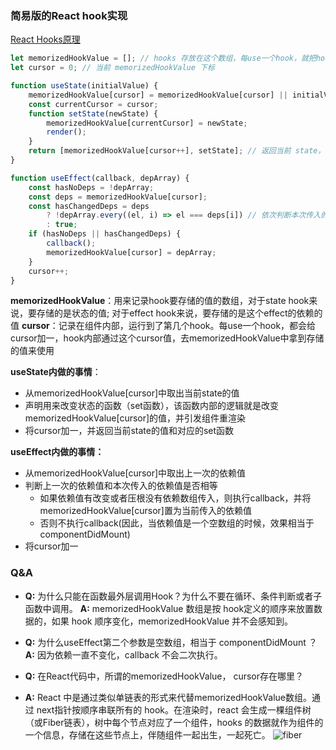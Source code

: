 ### 简易版的React hook实现
[React Hooks原理](https://github.com/brickspert/blog/issues/26)
```javaScript
let memorizedHookValue = []; // hooks 存放在这个数组，每use一个hook，就把hook内要存储的数据放在数组中
let cursor = 0; // 当前 memorizedHookValue 下标

function useState(initialValue) {
    memorizedHookValue[cursor] = memorizedHookValue[cursor] || initialValue; 
    const currentCursor = cursor;
    function setState(newState) {
        memorizedHookValue[currentCursor] = newState;
        render();
    }
    return [memorizedHookValue[cursor++], setState]; // 返回当前 state，并把 cursor 加 1
}

function useEffect(callback, depArray) {
    const hasNoDeps = !depArray;
    const deps = memorizedHookValue[cursor];
    const hasChangedDeps = deps
        ? !depArray.every((el, i) => el === deps[i]) // 依次判断本次传入的dependencies内的依赖值是否和memorizedHookValue[cursor]内存储的依赖值都相等
        : true;
    if (hasNoDeps || hasChangedDeps) {
        callback();
        memorizedHookValue[cursor] = depArray;
    }
    cursor++;
}
```
**memorizedHookValue**：用来记录hook要存储的值的数组，对于state hook来说，要存储的是状态的值; 对于effect hook来说，要存储的是这个effect的依赖的值
**cursor**：记录在组件内部，运行到了第几个hook。每use一个hook，都会给cursor加一，hook内部通过这个cursor值，去memorizedHookValue中拿到存储的值来使用

**useState内做的事情**：
- 从memorizedHookValue[cursor]中取出当前state的值
- 声明用来改变状态的函数（set函数），该函数内部的逻辑就是改变memorizedHookValue[cursor]的值，并引发组件重渲染
- 将cursor加一，并返回当前state的值和对应的set函数

**useEffect内做的事情：**
- 从memorizedHookValue[cursor]中取出上一次的依赖值
- 判断上一次的依赖值和本次传入的依赖值是否相等
  - 如果依赖值有改变或者压根没有依赖数组传入，则执行callback，并将memorizedHookValue[cursor]置为当前传入的依赖值
  - 否则不执行callback(因此，当依赖值是一个空数组的时候，效果相当于componentDidMount)
- 将cursor加一

### Q&A
- **Q:** 为什么只能在函数最外层调用Hook？为什么不要在循环、条件判断或者子函数中调用。
  **A:** memorizedHookValue 数组是按 hook定义的顺序来放置数据的，如果 hook 顺序变化，memorizedHookValue 并不会感知到。

- **Q:** 为什么useEffect第二个参数是空数组，相当于 componentDidMount ？
  **A:** 因为依赖一直不变化，callback 不会二次执行。

- **Q:** 在React代码中，所谓的memorizedHookValue， cursor存在哪里？
- **A:** React 中是通过类似单链表的形式来代替memorizedHookValue数组。通过 next指针按顺序串联所有的 hook。在渲染时，react 会生成一棵组件树（或Fiber链表），树中每个节点对应了一个组件，hooks 的数据就作为组件的一个信息，存储在这些节点上，伴随组件一起出生，一起死亡。
![fiber](https://user-gold-cdn.xitu.io/2020/3/9/170bf92b6dcf038b?w=970&h=732&f=png&s=91647)